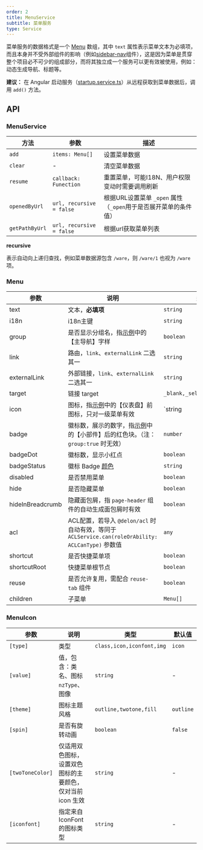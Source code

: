 ```yaml
---
order: 2
title: MenuService
subtitle: 菜单服务
type: Service
---
```


菜单服务的数据格式是一个 [Menu](https://github.com/ng-alain/delon/blob/master/packages/theme/src/services/menu/interface.ts) 数组，其中 `text` 属性表示菜单文本为必填项，而且本身并不受外部组件的影响（例如[sidebar-nav](/components/sidebar-nav)组件），这是因为菜单是贯穿整个项目必不可少的组成部分，而将其独立成一个服务可以更有效被使用，例如：动态生成导航、标题等。

**建议：** 在 Angular 启动服务（[startup.service.ts](https://github.com/ng-alain/ng-alain/blob/master/src/app/core/startup/startup.service.ts)）从远程获取到菜单数据后，调用 `add()` 方法。

## API

### MenuService

| 方法 | 参数 | 描述 |
| ----- | --- | ---- |
| `add` | `items: Menu[]` | 设置菜单数据 |
| `clear` | - | 清空菜单数据 |
| `resume` | `callback: Funection` | 重置菜单，可能I18N、用户权限变动时需要调用刷新 |
| `openedByUrl` | `url, recursive = false` | 根据URL设置菜单 `_open` 属性（`_open`用于是否展开菜单的条件值） |
| `getPathByUrl` | `url, recursive = false` | 根据url获取菜单列表 |

**recursive**

表示自动向上递归查找，例如菜单数据源包含 `/ware`，则 `/ware/1` 也视为 `/ware` 项。

### Menu

参数 | 说明 | 类型 | 默认值
----|------|-----|------
text | 文本，**必填项** | `string` | -
i18n | i18n主键 | `string` | -
group | 是否显示分组名，指[示例](//ng-alain.github.io/ng-alain/)中的【主导航】字样 | `boolean` | `true`
link | 路由，`link`、`externalLink` 二选其一 | `string` | -
externalLink | 外部链接，`link`、`externalLink` 二选其一 | `string` | -
target | 链接 target | `_blank,_self,_parent,_top` | -
icon | 图标，指[示例](//ng-alain.github.io/ng-alain/)中的【仪表盘】前图标，只对一级菜单有效 | `string | MenuIcon` | -
badge | 徽标数，展示的数字，指[示例](//ng-alain.github.io/ng-alain/)中的【小部件】后的红色块。（注：`group:true` 时无效） | `number` | -
badgeDot | 徽标数，显示小红点 | `boolean` | -
badgeStatus | 徽标 Badge [颜色](https://ng.ant.design/components/badge/en#nz-badge) | `string` | -
disabled | 是否禁用菜单 | `boolean` | `false`
hide | 是否隐藏菜单 | `boolean` | `false`
hideInBreadcrumb | 隐藏面包屑，指 `page-header` 组件的自动生成面包屑时有效 | `boolean` | -
acl | ACL配置，若导入 `@delon/acl` 时自动有效，等同于 `ACLService.can(roleOrAbility: ACLCanType)` 参数值 | `any` | -
shortcut | 是否快捷菜单项 | `boolean` | -
shortcutRoot | 快捷菜单根节点 | `boolean` | -
reuse | 是否允许复用，需配合 `reuse-tab` 组件 | `boolean` | -
children | 子菜单 | `Menu[]` | -

### MenuIcon

参数 | 说明 | 类型 | 默认值
----|------|-----|------
`[type]` | 类型 | `class,icon,iconfont,img` | `icon`
`[value]` | 值，包含：类名、图标 `nzType`、图像 | `string` | -
`[theme]` | 图标主题风格 | `outline,twotone,fill` | `outline`
`[spin]` | 是否有旋转动画 | `boolean` | `false`
`[twoToneColor]` | 仅适用双色图标，设置双色图标的主要颜色，仅对当前 icon 生效 | `string` | -
`[iconfont]` | 指定来自 IconFont 的图标类型 | `string` | -
